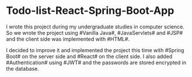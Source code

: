 # Todo-list-React-Spring-Boot-App

I wrote this project during my undergraduate studies in computer science. So we wrote the project using 
#Vanilla Java#, #JavaServlets# and #JSP# and the client side was implemented with #HTML#.

I decided to improve it and implemented the project this time with #Spring Boot# on the server side and #React# on the client side. I also added #Authentication# using #JWT# and the passwords are stored encrypted in the database.
